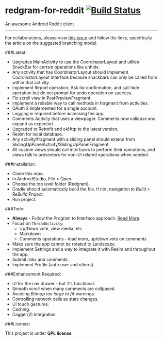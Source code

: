 # redgram-for-reddit [![Build Status](https://travis-ci.org/Redgram/redgram-for-reddit.svg?branch=dev)](https://travis-ci.org/Redgram/redgram-for-reddit)
An awesome Android Reddit client

--------------

For collaborations, please view [this issue](https://github.com/Redgram/redgram-for-reddit/issues/1) and follow the links, specifically the article on the suggested branching model.

###Latest:

- Upgrades MainActivity to use the CoordinatorLayout and utilies SnackBar for certain operations like unhide.
- Any activity that has CoordinatorLayout should implement CoordinatorLayout Interface because snackbars can only be called from within that activity.
- Implement Report operation. Ask for confirmation, and call hide operation but do not prompt for undo operation on success.
- Fix scroll view in PostPreviewFragment.
- Implement a reliable way to call methods in fragment from activities.
- OAuth 2 implemented for a single account.
- Logging in required before accessing the app.
- Comments Activity that uses a viewpager. Comments now collapse and expand as expected. 
- Upgraded to Retrofit and okHttp to the latest version. 
- Realm for local database.
- Any activity/fragment with a sliding panel should extend from SlidingUpPanelActivity/SlidingUpPanelFragment.
- All custom views should call interfaces to perform their operations, and views talk to presenters for non-UI related operations when needed.


###Installation:

- Clone this repo.
- In AndroidStudio, *File > Open*.
- Choose the top level folder (Redgram).
- Gradle should automatically build the file. If not, navigation to *Build > ReBuild Project*.
- Run project.

###Todo:

- **Always** - Follow the Program to Interface approach. [Read More](http://stackoverflow.com/questions/383947/what-does-it-mean-to-program-to-an-interface).
- Focus on `ThreadActivity`:
	- Up/Down vote, view media, etc
	- Markdown
	- Comments operations - load more, up/down vote on comments
- Make sure the app cannot be rotated to Landscape.
- Implement Settings and a way to integrate it with Realm and throughout the app.
- Submit links and comments.
- Implement Profile (auth user and others). 

###Enhancement Required:

- UI for the nav drawer - but it's functional.
- Smooth scroll when many comments are collpased.
- Avoiding *Bitmap too large to fit* warnings.
- Controlling network calls as state changes.
- UI touch gestures.
- Caching.
- Dagger(2) Integration.

###License:

This project is under **GPL license**
